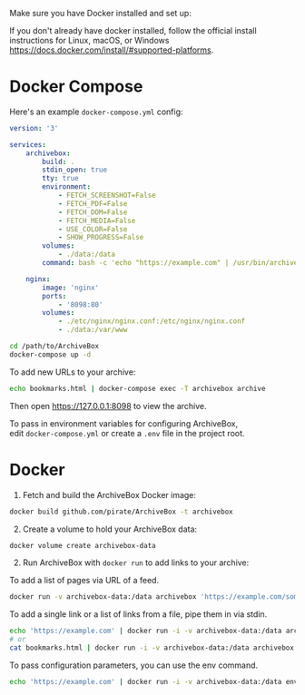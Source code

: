 Make sure you have Docker installed and set up:

If you don't already have docker installed, follow the official install instructions for Linux, macOS, or Windows https://docs.docker.com/install/#supported-platforms.

# Docker Compose

Here's an example `docker-compose.yml` config:

```yml
version: '3'

services:
    archivebox:
        build: .
        stdin_open: true
        tty: true
        environment:
            - FETCH_SCREENSHOT=False
            - FETCH_PDF=False
            - FETCH_DOM=False
            - FETCH_MEDIA=False
            - USE_COLOR=False
            - SHOW_PROGRESS=False
        volumes:
            - ./data:/data
        command: bash -c 'echo "https://example.com" | /usr/bin/archive; tail -f /dev/null'

    nginx:
        image: 'nginx'
        ports:
            - '8098:80'
        volumes:
            - ./etc/nginx/nginx.conf:/etc/nginx/nginx.conf
            - ./data:/var/www
```

```bash
cd /path/to/ArchiveBox
docker-compose up -d
```

To add new URLs to your archive:
```bash
echo bookmarks.html | docker-compose exec -T archivebox archive
```

Then open https://127.0.0.1:8098 to view the archive.

To pass in environment variables for configuring ArchiveBox,  
edit `docker-compose.yml` or create a `.env` file in the project root.

# Docker

1. Fetch and build the ArchiveBox Docker image:
```bash
docker build github.com/pirate/ArchiveBox -t archivebox
```

2. Create a volume to hold your ArchiveBox data:
```bash
docker volume create archivebox-data
```

2. Run ArchiveBox with `docker run` to add links to your archive:

To add a list of pages via URL of a feed.
```bash
docker run -v archivebox-data:/data archivebox 'https://example.com/some/rss/feed.xml'
```

To add a single link or a list of links from a file, pipe them in via stdin.
```bash
echo 'https://example.com' | docker run -i -v archivebox-data:/data archivebox
# or
cat bookmarks.html | docker run -i -v archivebox-data:/data archivebox
```

To pass configuration parameters, you can use the env command.
```bash
echo 'https://example.com' | docker run -i -v archivebox-data:/data env FETCH_SCREENSHOT=False archivebox
```